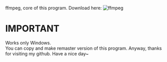 ffmpeg, core of this program. Download here: ![ffmpeg](https://github.com/GyanD/codexffmpeg/releases/) <br>

# IMPORTANT
Works only Windows. <br>
You can copy and make remaster version of this program. Anyway, thanks for visiting my github. Have a nice day~
